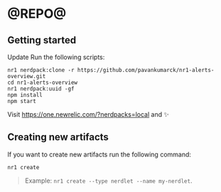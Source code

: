 # @REPO@

## Getting started

Update 
Run the following scripts:

```
nr1 nerdpack:clone -r https://github.com/pavankumarck/nr1-alerts-overview.git
cd nr1-alerts-overview
nr1 nerdpack:uuid -gf
npm install
npm start
```

Visit https://one.newrelic.com/?nerdpacks=local and :sparkles:

## Creating new artifacts

If you want to create new artifacts run the following command:

```
nr1 create
```

> Example: `nr1 create --type nerdlet --name my-nerdlet`.
